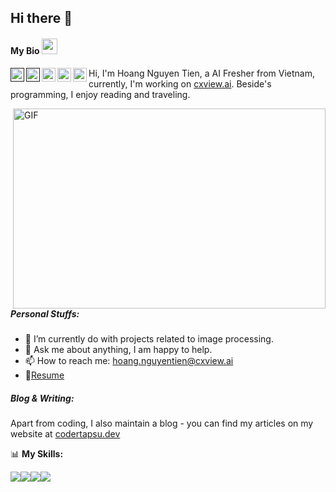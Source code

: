 ## Hi there 👋

#### My Bio  <img src="https://media.giphy.com/media/hvRJCLFzcasrR4ia7z/giphy.gif" width="25px">
<a href="">
  <img align="left" alt="Abhishek's Discord" width="22px" src="https://cdn.jsdelivr.net/npm/simple-icons@v3/icons/discord.svg" />
</a> <a href="">
  <img align="left" alt="Abhishek Naidu | Twitter" width="22px" src="https://cdn.jsdelivr.net/npm/simple-icons@v3/icons/twitter.svg" />
</a> <a href="https://www.linkedin.com/in/hoang-nguyen-74995912b/">
  <img align="left" alt="Abhishek's LinkdeIN" width="22px" src="https://cdn.jsdelivr.net/npm/simple-icons@v3/icons/linkedin.svg" />
</a> <a href="https://t.me/hoangnt2601">
  <img align="left" alt="Abhishek's Telegram" width="22px" src="https://cdn.jsdelivr.net/npm/simple-icons@v3/icons/telegram.svg" />
</a> <a href="https://leetcode.com">
  <img align="left" alt="Abhishek's Leetcode" width="22px" src="https://cdn.jsdelivr.net/npm/simple-icons@v3/icons/leetcode.svg" />
</a>

Hi, I'm Hoang Nguyen Tien, a AI Fresher from Vietnam, currently, I'm working on [cxview.ai](https://cxview.ai/). Beside's programming, I enjoy reading and traveling.

  <img align="right" alt="GIF" src="https://github.com/abhisheknaiidu/abhisheknaiidu/blob/master/code.gif?raw=true" width="500" height="320" />

##### **Personal Stuffs:**

- 🌱 I’m currently do with projects related to image processing.
- 💬 Ask me about anything, I am happy to help.
- 📫 How to reach me: hoang.nguyentien@cxview.ai
- 📝[Resume](https://www.topcv.vn/xem-cv/3366e6554d7fec6ac2f8baa79ec7402e)

##### Blog & Writing:

Apart from coding, I also maintain a blog - you can find my articles on my website at [codertapsu.dev](https://hoangnt2601.github.io/)

📊 **My Skills:**

![](https://img.shields.io/badge/OS-Linux-informational?style=flat&logo=<LOGO_NAME>&logoColor=white&color=ffff1a)![](https://img.shields.io/badge/Language-Python-informational?style=flat&logo=<LOGO_NAME>&logoColor=white&color=2bbc8a)![](https://img.shields.io/badge/Framework-Tensorflow-informational?style=flat&logo=<LOGO_NAME>&logoColor=white&color=ff8533)![](https://img.shields.io/badge/Framework-Pytorch-informational?style=flat&logo=<LOGO_NAME>&logoColor=white&color=66a3ff)

